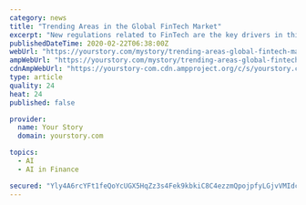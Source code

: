```yaml
---
category: news
title: "Trending Areas in the Global FinTech Market"
excerpt: "New regulations related to FinTech are the key drivers in this segment. Insights from the technology segment The FinTech sector involves crucial technologies such as AI (artificial intelligence), RPA (robotic process automation), identity management and biometrics, blockchain, cryptography, and cyber-security. Major growth will be seen in AI ..."
publishedDateTime: 2020-02-22T06:38:00Z
webUrl: "https://yourstory.com/mystory/trending-areas-global-fintech-market"
ampWebUrl: "https://yourstory.com/mystory/trending-areas-global-fintech-market/amp"
cdnAmpWebUrl: "https://yourstory-com.cdn.ampproject.org/c/s/yourstory.com/mystory/trending-areas-global-fintech-market/amp"
type: article
quality: 24
heat: 24
published: false

provider:
  name: Your Story
  domain: yourstory.com

topics:
  - AI
  - AI in Finance

secured: "Yly4A6rcYFt1feQoYcUGX5HqZz3s4Fek9kbkiC8C4ezzmQpojpfyLGjvVMIdclln/7RjYT6mzfAOyqtiafNDGMYsN+2xOj1Bdm6isXVB2szflfeHYdKXEOkOTjhAbXd3e2n5zjfsfW/EaatwlSkO1K/N4yRLRGkyBEWCHHMWTToOQqP4onww0Q80idObdCHJGg6vOlijGfwt+u4blu75M2G4z6pUKk8xoDNGGtZ4GEIbl3w2cJK8AHVBzbHk+fuc0o1DTgTGaEAHEZBB/m1P+yycVKkvV7JJxiWk1FWd7KNQSLdMkqdQWW7zec5g1NX6DZ54jr4UQRzlu4bUPJ3MgCovtHyOsTuH34wBm/v9+rXL822/lQ9UWKdmZQqjfh+on2oC1MtgIP1NTQDuRZvgX2fD4frXB+DRJgNa1WZwpzCVkU1TFuqU1O+VOXSPtyppWW/4cvUh+qfuSAZr+h02IIgrVNurVcjNte0N9ZzP7RY=;VWtEgexzdLwEuGfPoRyoBg=="
---
```


